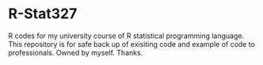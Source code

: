 # R-Stat327
R codes for my university course of R statistical programming language.
This repository is for safe back up of exisiting code and example of code to professionals.
Owned by myself.
Thanks.
